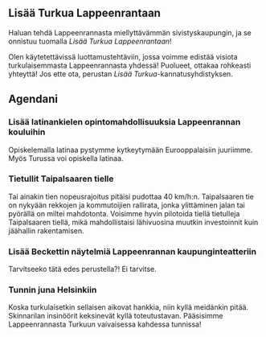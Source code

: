 ## Lisää Turkua Lappeenrantaan

Haluan tehdä Lappeenrannasta miellyttävämmän sivistyskaupungin, ja se onnistuu tuomalla *Lisää Turkua Lappeenrantaan*!

Olen käytetettävissä luottamustehtäviin, jossa voimme edistää visiota turkulaisemmasta Lappeenrannasta yhdessä! Puolueet, ottakaa rohkeasti yhteyttä! Jos ette ota, perustan *Lisää Turkua*-kannatusyhdistyksen.

## Agendani

### Lisää latinankielen opintomahdollisuuksia Lappeenrannan kouluihin

Opiskelemalla latinaa pystymme kytkeytymään Eurooppalaisiin juuriimme. Myös Turussa voi opiskella latinaa.

### Tietullit Taipalsaaren tielle

Tai ainakin tien nopeusrajoitus pitäisi pudottaa 40 km/h:n. Taipalsaaren tie on nykyään rekkojen ja kommutoijien rallirata, jonka ylittäminen jalan tai pyörällä on miltei mahdotonta. Voisimme hyvin pilotoida tiellä tietulleja Taipalsaaren tiellä, mikä mahdollistaisi lähivuosina muutkin investoinnit kuin jäähallin rakentamisen.

### Lisää Beckettin näytelmiä Lappeenrannan kaupunginteatteriin

Tarvitseeko tätä edes perustella?! Ei tarvitse.

### Tunnin juna Helsinkiin

Koska turkulaisetkin sellaisen aikovat hankkia, niin kyllä meidänkin pitää. Skinnarilan insinöörit keksinevät kyllä toteutustavan. Pääsisimme Lappeenrannasta Turkuun vaivaisessa kahdessa tunnissa!
